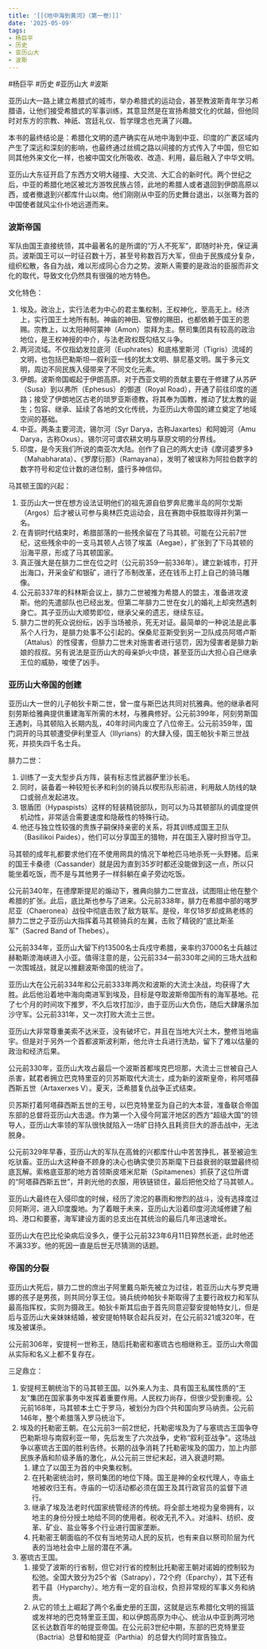 ```yaml
---
title: '[[《地中海到黄河》（第一卷）]]'
date: '2025-05-09'
tags:
- 杨巨平
- 历史
- 亚历山大
- 波斯
---
```

#杨巨平 #历史 #亚历山大 #波斯

亚历山大一路上建立希腊式的城市，举办希腊式的运动会，甚至教波斯青年学习希腊语，让他们接受希腊式的军事训练，其意显然是在宣扬希腊文化的优越，但他同时对东方的宗教、神祇、宫廷礼仪、哲学理念也充满了兴趣。

本书的最终结论是：希腊化文明的遗产确实在从地中海到中亚、印度的广袤区域内产生了深远和深刻的影响，也最终通过丝绸之路以间接的方式传入了中国，但它如同其他外来文化一样，也被中国文化所吸收、改造、利用，最后融入了中华文明。

亚历山大东征开启了东西方文明大碰撞、大交流、大汇合的新时代。两个世纪之后，中亚的希腊化地区被北方游牧民族占领，此地的希腊人或者退回到伊朗高原以西，或者撤退到兴都库什山以南。他们刚刚从中亚的历史舞台退出，以张骞为首的中国使者就风尘仆仆地远道而来。

### 波斯帝国
军队由国王直接统领，其中最著名的是所谓的“万人不死军”，即随时补充，保证满员。波斯国王可以一时征召数十万，甚至号称数百万大军，但由于民族成分复杂，组织松散，各自为战，难以形成同心合力之势。波斯人需要的是政治的臣服而非文化的取代，导致文化仍然具有很强的地方特色。

文化特色：
1. 埃及。政治上，实行法老为中心的君主集权制，王权神化，至高无上。经济上，实行国王土地所有制。神庙的神田、官僚的赐田，也都依赖于国王的恩赐。宗教上，以太阳神阿蒙神（Amon）崇拜为主。祭司集团具有较高的政治地位，是王权神授的中介，与法老政权既勾结又斗争。
2. 两河流域。不仅指幼发拉底河（Euphrates）和底格里斯河（Tigris）流域的文明，也包括巴勒斯坦—叙利亚一线的犹太文明、腓尼基文明。属于多元文明，周边不同民族入侵带来了不同文化元素。
3. 伊朗。波斯帝国崛起于伊朗高原。对于西亚文明的贡献主要在于修建了从苏萨（Susa）到以弗所（Ephesus）的御道（Royal Road），开通了前往印度的道路；接受了伊朗地区古老的琐罗亚斯德教，将其奉为国教，推动了犹太教的诞生；包容、继承、延续了各地的文化传统，为亚历山大帝国的建立奠定了地域空间的基础。
4. 中亚。两条主要河流，锡尔河（Syr Darya，古称Jaxartes）和阿姆河（Amu Darya，古称Oxus）。锡尔河可谓农耕文明与草原文明的分界线。
5. 印度，是今天我们所说的南亚次大陆。创作了自己的两大史诗《摩诃婆罗多》（Mahabharata）、《罗摩衍那》（Ramayana），发明了被误称为阿拉伯数字的数字符号和定位计数的进位制，盛行多神信仰。

马其顿王国的兴起：
1. 亚历山大一世在想方设法证明他们的祖先源自伯罗奔尼撒半岛的阿尔戈斯（Argos）后才被认可参与奥林匹克运动会，且在赛跑中获胜取得并列第一名。
2. 在青铜时代结束时，希腊部落的一些残余留在了马其顿。可能在公元前7世纪，这些残余中的一支马其顿人占领了埃盖（Aegae），扩张到了下马其顿的沿海平原，形成了马其顿国家。
3. 真正强大是在腓力二世在位之时（公元前359—前336年）。建立新城市，打开出海口，开采金矿和银矿，进行了币制改革，还在钱币上打上自己的骑马雕像。
4. 公元前337年的科林斯会议上，腓力二世被推为希腊人的盟主，准备进攻波斯。他的先遣部队也已经出发。但第二年腓力二世在女儿的婚礼上却突然遇刺身亡。其子亚历山大顺势即位，继承父亲的遗志，继续东征。
5. 腓力二世的死众说纷纭，凶手当场被杀，死无对证。最简单的一种说法是此事系个人行为，是腓力处事不公引起的。保桑尼亚斯受到另一卫队成员阿塔卢斯（Attalus）的性侵害，但腓力二世未对施害者进行惩罚，因为侵害者是腓力新娘的叔叔。另有说法是亚历山大的母亲妒火中烧，甚至亚历山大担心自己继承王位的威胁，唆使了凶手。


### 亚历山大帝国的创建
亚历山大一世的儿子帕狄卡斯二世，曾一度与斯巴达共同对抗雅典。他的继承者阿刻劳斯给雅典提供重建海军所需的木材，与雅典修好。公元前399年，阿刻劳斯国王遇刺，马其顿陷入长期内乱，40年时间内废立了八位帝王。公元前359年，国门洞开的马其顿遭受伊利里亚人（Illyrians）的大肆入侵，国王帕狄卡斯三世战死，并损失四千名士兵。

腓力二世：
1. 训练了一支大型步兵方阵，装有标志性武器萨里沙长毛。
2. 同时，装备着一种较短长矛和利剑的骑兵以楔形队形前进，利用敌人防线的缺口或弱点发起进攻。
3. 银盾团（Hypaspists）这样的轻装精锐部队，则可以为马其顿部队的调度提供机动性，非常适合需要速度和隐蔽性的特殊行动。
4. 他还与独立性较强的贵族子嗣保持亲密的关系，将其训练成国王卫队（Basilikoi Paides），他们可以分享国王的猎物，并在国王入寝时担当守卫。

马其顿的成年礼都要求他们在不使用网具的情况下单枪匹马地杀死一头野猪。后来的国王卡桑德（Cassander）就是因为直到35岁时都还没能做到这一点，所以只能坐着吃饭，而不是与其他男子一样斜躺在桌子旁边吃饭。

公元前340年，在德摩斯提尼的煽动下，雅典向腓力二世宣战，试图阻止他在整个希腊的扩张。此后，底比斯也参与了进来。公元前338年，腓力在希腊中部的喀罗尼亚（Chaeronea）战役中彻底击败了敌方联军。是役，年仅18岁却成熟老练的腓力二世之子亚历山大指挥着马其顿骑兵的左翼，击败了精锐的“底比斯圣军”（Sacred Band of Thebes）。

公元前334年，亚历山大留下约13500名士兵戍守希腊，亲率约37000名士兵越过赫勒斯滂海峡进入小亚。值得注意的是，公元前334—前330年之间的三场大战和一次围城战，就足以推翻波斯帝国的统治了。

亚历山大在公元前334年和公元前333年两次和波斯的大流士决战，均获得了大胜。此后他沿着地中海向南进军到埃及，目标是夺取波斯帝国所有的海军基地。花了七个月的时间攻下推罗，不久后攻打加沙，由于亚历山大负伤，随后大肆屠杀加沙守军。公元前331年，又一次打败大流士三世。

亚历山大非常尊重美索不达米亚，没有破坏它，并且在当地大兴土木，整修当地庙宇。但是对于另外一个首都波斯波利斯，他允许士兵进行洗劫，留下了难以估量的政治和经济后果。

公元前330年，亚历山大攻占最后一个波斯首都埃克巴坦那，大流士三世被自己人杀害，弑君者拥立巴克特里亚的贝苏斯取代大流士，成为新的波斯皇帝，称阿塔薛西斯五世（Artaxerxes V）。夏天，泛希腊复仇战争正式结束。

贝苏斯打着阿塔薛西斯五世的王号，以巴克特里亚为自己的大本营，准备联合帝国东部的总督将亚历山大击退。作为第一个入侵今阿富汗地区的西方“超级大国”的领导人，亚历山大率领的军队很快就陷入一场旷日持久且耗资巨大的游击战中，无法脱身。

公元前329年早春，亚历山大的军队在高耸的兴都库什山中苦苦挣扎，甚至被迫生吃驮畜。亚历山大这种奋不顾身的决心也确实使贝苏斯麾下日益衰弱的联盟最终彻底瓦解。索格底亚那的地方首领斯皮塔米尼斯（Spitamenes）抓获了这位所谓的“阿塔薛西斯五世”，并剥光他的衣服，用铁链锁住，最后把他交给了马其顿人。

亚历山大最终在入侵印度的时候，经历了滂沱的暴雨和惨烈的战斗，没有选择度过贝阿斯河，进入印度腹地。为了着眼于未来，亚历山大沿着印度河流域修建了船坞、港口和要塞，海军建设方面的总支出在其统治的最后几年迅速增长。

亚历山大在巴比伦染病后没多久，便于公元前323年6月11日猝然长逝，此时他还不满33岁。他的死因一直是后世无尽猜测的话题。


### 帝国的分裂
亚历山大死后，腓力二世的庶出子阿里戴乌斯先被立为过往，若亚历山大与罗克珊娜的孩子是男孩，则共同分享王位。骑兵统帅帕狄卡斯取得了主要行政权力和军队最高指挥权，实则为摄政王。帕狄卡斯其后由于首先同意迎娶安提帕特女儿，但是后与亚历山大亲妹妹结婚，被安提帕特联合起兵反对，在公元前321或320年，在埃及被谋杀。

公元前306年，安提柯一世称王，随后托勒密和塞琉古也相继称王。亚历山大帝国从实际和名义上都不复存在。

三足鼎立：
1. 安提柯王朝统治下的马其顿王国。以外来人为主、具有国王私属性质的“王友”集团在国家事务中发挥着重要作用。人民权力尚存，但很少受到重视。公元前168年，马其顿本土亡于罗马，被划分为四个共和国向罗马纳贡。公元前146年，整个希腊落入罗马统治下。
2. 埃及的托勒密王朝。在公元前3—前2世纪，托勒密埃及为了与塞琉古王国争夺巴勒斯坦与南叙利亚一带，先后发生了六次战争，史称“叙利亚战争”。这场战争以塞琉古王国的胜利告终。长期的战争消耗了托勒密埃及的国力，加上内部民族矛盾和阶级矛盾的激化，从公元前三世纪末起，进入衰退时期。
	1. 建立了以国王为首的中央集权制。
	2. 在托勒密统治时，祭司集团的地位下降。国王是神的全权代理人，寺庙土地被收归王有。寺庙的一切活动都必须在国王及其行政官员的监督下进行。
	3. 继承了埃及法老时代国家统管经济的传统。将全部土地视为皇帝拥有，以地主的身份分授土地给不同的使用者。税收无孔不入。对油料、纺织、皮革、矿业、盐业等多个行业进行国家垄断。
	4. 托勒密王朝面临的不仅有当地劳动人民的反抗，也有来自以祭司阶层为代表的当地社会中上层的潜在不满。
3. 塞琉古王国。
	1. 接受了波斯的行省制，但它对行省的控制比托勒密王朝对诺姆的控制较为松弛。全国大致分为25个省（Satrapy），72个府（Eparchy），其下还有若干县（Hyparchy）。地方有一定的自治权，负担非常规的军事义务和纳贡。
	2. 从它的领土上崛起了两个名垂史册的王国，这就是远东希腊化文明的摇篮或发祥地的巴克特里亚王国，和以伊朗高原为中心、统治从中亚到两河地区长达数百年的帕提亚帝国。在公元前3世纪中期，东部的巴克特里亚（Bactria）总督和帕提亚（Parthia）的总督大约同时宣告独立。
